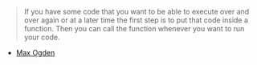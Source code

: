 >If you have some code that you want to be able to execute over and over again or at a later time the first step is to put that code inside a function. Then you can call the function whenever you want to run your code.
- [Max Ogden](https://github.com/maxogden/art-of-node#callbacks)
